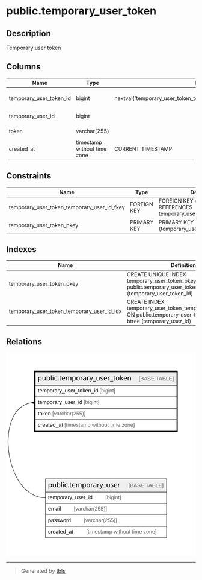 # public.temporary_user_token

## Description

Temporary user token

## Columns

| Name                    | Type                        | Default                                                               | Nullable | Children | Parents                                           | Comment                 |
| ----------------------- | --------------------------- | --------------------------------------------------------------------- | -------- | -------- | ------------------------------------------------- | ----------------------- |
| temporary_user_token_id | bigint                      | nextval('temporary_user_token_temporary_user_token_id_seq'::regclass) | false    |          |                                                   | Temporary user token ID |
| temporary_user_id       | bigint                      |                                                                       | false    |          | [public.temporary_user](public.temporary_user.md) | Temporary user ID       |
| token                   | varchar(255)                |                                                                       | false    |          |                                                   | One time token          |
| created_at              | timestamp without time zone | CURRENT_TIMESTAMP                                                     | false    |          |                                                   | Create date             |

## Constraints

| Name                                        | Type        | Definition                                                                   |
| ------------------------------------------- | ----------- | ---------------------------------------------------------------------------- |
| temporary_user_token_temporary_user_id_fkey | FOREIGN KEY | FOREIGN KEY (temporary_user_id) REFERENCES temporary_user(temporary_user_id) |
| temporary_user_token_pkey                   | PRIMARY KEY | PRIMARY KEY (temporary_user_token_id)                                        |

## Indexes

| Name                                       | Definition                                                                                                             |
| ------------------------------------------ | ---------------------------------------------------------------------------------------------------------------------- |
| temporary_user_token_pkey                  | CREATE UNIQUE INDEX temporary_user_token_pkey ON public.temporary_user_token USING btree (temporary_user_token_id)     |
| temporary_user_token_temporary_user_id_idx | CREATE INDEX temporary_user_token_temporary_user_id_idx ON public.temporary_user_token USING btree (temporary_user_id) |

## Relations

![er](public.temporary_user_token.svg)

---

> Generated by [tbls](https://github.com/k1LoW/tbls)
